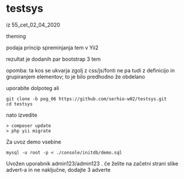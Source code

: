# testsys
iz 55_cet_02_04_2020 

theming

podaja princip spreminjanja tem v Yii2

rezultat je dodanih par bootstrap 3 tem

opomba: ta kos se ukvarja zgolj z css/js/fonti ne pa tudi z definicijo in grupiranjem elementov; to je bilo
predhodno že obdelano




uporabite dolpoteg ali
```
git clone -b pog_06 https://github.com/serhio-w02/testsys.git
cd testsys
```
nato izvedite
```
> composer update
> php yii migrate
```
Za uvoz demo vsebine
```
mysql -u root -p < ./console/initdb/demo.sql
```
Uvožen uporabnik admin123/admin123 . 
če želite na začetni strani slike advert-a in ne naključne, dodajte 3 adverte

